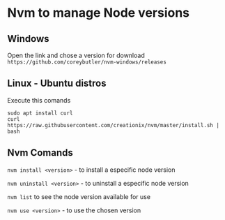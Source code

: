 # Nvm to manage Node versions

## Windows
  Open the link and chose a version for download 
    `https://github.com/coreybutler/nvm-windows/releases`

## Linux - Ubuntu distros
  Execute this comands
  
    sudo apt install curl 
    curl https://raw.githubusercontent.com/creationix/nvm/master/install.sh | bash 

## Nvm Comands
  `nvm install <version>` - to install a especific node version
  
  `nvm uninstall <version>` - to uninstall a especific node version
  
  `nvm list` to see the node version available for use
  
  `nvm use <version>` - to use the chosen version
